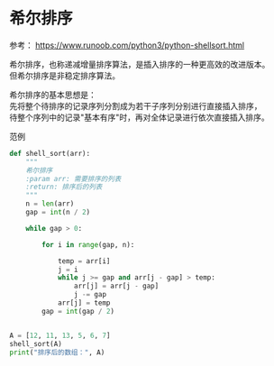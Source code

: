 ﻿
# 希尔排序
参考： <https://www.runoob.com/python3/python-shellsort.html>

希尔排序，也称递减增量排序算法，是插入排序的一种更高效的改进版本。  
但希尔排序是非稳定排序算法。

希尔排序的基本思想是：  
先将整个待排序的记录序列分割成为若干子序列分别进行直接插入排序，  
待整个序列中的记录"基本有序"时，再对全体记录进行依次直接插入排序。


范例
```python
def shell_sort(arr):
    """
    希尔排序
    :param arr: 需要排序的列表
    :return: 排序后的列表
    """
    n = len(arr)
    gap = int(n / 2)

    while gap > 0:

        for i in range(gap, n):

            temp = arr[i]
            j = i
            while j >= gap and arr[j - gap] > temp:
                arr[j] = arr[j - gap]
                j -= gap
            arr[j] = temp
        gap = int(gap / 2)


A = [12, 11, 13, 5, 6, 7]
shell_sort(A)
print("排序后的数组：", A)
```



